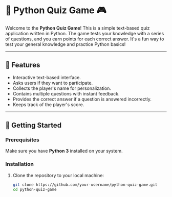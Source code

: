 # 🧠 Python Quiz Game 🎮

Welcome to the **Python Quiz Game**! This is a simple text-based quiz application written in Python. The game tests your knowledge with a series of questions, and you earn points for each correct answer. It's a fun way to test your general knowledge and practice Python basics!

---

## 🎯 Features
- Interactive text-based interface.
- Asks users if they want to participate.
- Collects the player's name for personalization.
- Contains multiple questions with instant feedback.
- Provides the correct answer if a question is answered incorrectly.
- Keeps track of the player's score.

---

## 🚀 Getting Started

### Prerequisites
Make sure you have **Python 3** installed on your system.

### Installation
1. Clone the repository to your local machine:
   ```bash
   git clone https://github.com/your-username/python-quiz-game.git
   cd python-quiz-game
